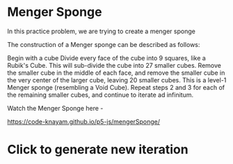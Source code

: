 # Menger Sponge

In this practice problem, we are trying to create a menger sponge

The construction of a Menger sponge can be described as follows:

Begin with a cube
Divide every face of the cube into 9 squares, like a Rubik's Cube. This will sub-divide the cube into 27 smaller cubes.
Remove the smaller cube in the middle of each face, and remove the smaller cube in the very center of the larger cube, leaving 20 smaller cubes. This is a level-1 Menger sponge (resembling a Void Cube).
Repeat steps 2 and 3 for each of the remaining smaller cubes, and continue to iterate ad infinitum.



Watch the Menger Sponge here -

https://code-knayam.github.io/p5-js/mengerSponge/

# Click to generate new iteration
